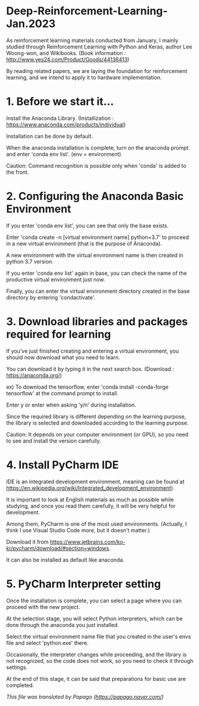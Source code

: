 # Deep-Reinforcement-Learning-Jan.2023

As reinforcement learning materials conducted from January, I mainly studied through Reinforcement Learning with Python and Keras, author Lee Woong-won, and Wikibooks.
(Book information : http://www.yes24.com/Product/Goods/44136413)

By reading related papers, we are laying the foundation for reinforcement learning, and we intend to apply it to hardware implementation.

# 1. Before we start it...

Install the Anaconda Library. (Installization : https://www.anaconda.com/products/individual)

Installation can be done by default.

When the anaconda installation is complete, turn on the anaconda prompt and enter 'conda env list'. (env = environment)

Caution: Command recognition is possible only when 'conda' is added to the front.

# 2. Configuring the Anaconda Basic Environment

If you enter 'conda env list', you can see that only the base exists.

Enter 'conda create -n [virtual environment name] python=3.7' to proceed in a new virtual environment (that is the purpose of Anaconda).

A new environment with the virtual environment name is then created in python 3.7 version.

If you enter 'conda env list' again in base, you can check the name of the productive virtual environment just now.

Finally, you can enter the virtual environment directory created in the base directory by entering 'condactivate'.

# 3. Download libraries and packages required for learning

If you've just finished creating and entering a virtual environment, you should now download what you need to learn.

You can download it by typing it in the next search box. (Download : https://anaconda.org/)

ex) To download the tensorflow, enter 'conda install -conda-forge tensorflow' at the command prompt to install.

Enter y or enter when asking 'y/n' during installation.

Since the required library is different depending on the learning purpose, the library is selected and downloaded according to the learning purpose.

Caution: It depends on your computer environment (or GPU), so you need to see and install the version carefully.

# 4. Install PyCharm IDE

IDE is an integrated development environment, meaning can be found at https://en.wikipedia.org/wiki/Integrated_development_environment).

It is important to look at English materials as much as possible while studying, and once you read them carefully, it will be very helpful for development.

Among them, PyCharm is one of the most used environments. (Actually, I think I use Visual Studio Code more, but it doesn't matter.)

Download it from https://www.jetbrains.com/ko-kr/pycharm/download/#section=windows.

It can also be installed as default like anaconda.

# 5. PyCharm Interpreter setting

Once the installation is complete, you can select a page where you can proceed with the new project.

At the selection stage, you will select Python interpreters, which can be done through the anaconda you just installed.

Select the virtual environment name file that you created in the user's envs file and select 'python.exe' there.

Occasionally, the interpreter changes while proceeding, and the library is not recognized, so the code does not work, so you need to check it through settings.

At the end of this stage, it can be said that preparations for basic use are completed.

*This file was translated by Papago (https://papago.naver.com/)*

